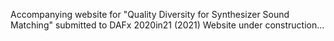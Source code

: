 Accompanying website for "Quality Diversity for Synthesizer Sound Matching" submitted to DAFx 2020in21 (2021)
Website under construction...
